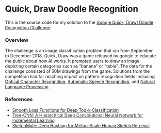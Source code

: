 # Quick, Draw Doodle Recognition

This is the source code for my solution to the [Google Quick, Draw! Doodle Recognition Challenge](https://www.kaggle.com/c/quickdraw-doodle-recognition).

### Overview 

The challenge is an image classification problem that ran from September to December 2018. Quick, Draw was a game released by google to educate the public about how AI works. It prompted users to draw an image depicting certain categories such as "banana" or "table". The data for the challenge consisted of 50M drawings from the game. Solutions from the competition had far reaching impact on pattern recognition fields including [Optical Character Recognition](https://en.wikipedia.org/wiki/Optical_character_recognition), [Automatic Speech Recognition](https://en.wikipedia.org/wiki/Speech_recognition#End-to-end_automatic_speech_recognition), and [Natural Language Processing](https://en.wikipedia.org/wiki/Natural_language_processing).

### References

- [Smooth Loss Functions for Deep Top-k Classification](https://arxiv.org/abs/1802.07595)
- [Tree-CNN: A Hierarchical Deep Convolutional Neural Network for Incremental Learning](https://arxiv.org/abs/1802.05800)
- [SketchMate: Deep Hashing for Million-Scale Human Sketch Retrieval](https://arxiv.org/abs/1804.01401)
